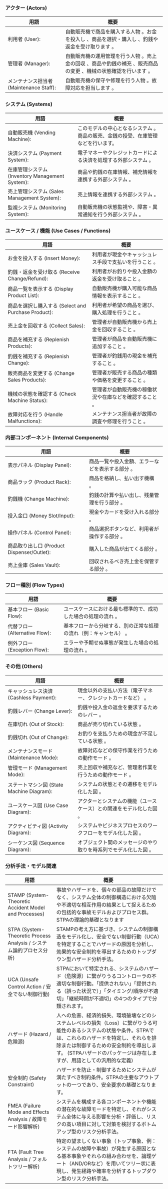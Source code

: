 
### アクター (Actors)

| 用語 | 概要 |
| --- | --- |
|利用者 (User):| 自動販売機で商品を購入する人物 。お金を投入し 、商品を選択・購入し 、釣銭や返金を受け取ります 。|
|管理者 (Manager):| 自動販売機の運用管理を行う人物 。売上金の回収 、商品や釣銭の補充 、販売商品の変更 、機械の状態確認を行います 。|
|メンテナンス担当者 (Maintenance Staff):| 自動販売機の保守や修理を行う人物 。故障対応を担当します 。

### システム (Systems)

| 用語 | 概要 |
| --- | --- |
|自動販売機 (Vending Machine):| このモデルの中心となるシステム 。商品の販売、金銭の授受、在庫管理などを行います。
|決済システム (Payment System):| 電子マネーやクレジットカードによる決済を処理する外部システム 。
|在庫管理システム (Inventory Management System):| 商品や釣銭の在庫情報、補充情報を連携する外部システム 。
|売上管理システム (Sales Management System):| 売上情報を連携する外部システム 。
|監視システム (Monitoring System):| 自動販売機の状態監視や、障害・異常通知を行う外部システム 。

### ユースケース / 機能 (Use Cases / Functions)

| 用語 | 概要 |
| --- | --- |
|お金を投入する (Insert Money):| 利用者が現金やキャッシュレス手段で支払いを行うこと 。
|釣銭・返金を受け取る (Receive Change/Refund):| 利用者がお釣りや投入金額の返金を受け取ること 。
|商品一覧を表示する (Display Product List):| 自動販売機が購入可能な商品情報を表示すること 。
|商品を選択し購入する (Select and Purchase Product):| 利用者が希望の商品を選び、購入処理を行うこと 。
|売上金を回収する (Collect Sales):| 管理者が自動販売機から売上金を回収すること 。
|商品を補充する (Replenish Products):| 管理者が商品を自動販売機に追加すること 。
|釣銭を補充する (Replenish Change):| 管理者が釣銭用の現金を補充すること 。
|販売商品を変更する (Change Sales Products):| 管理者が販売する商品の種類や価格を変更すること 。
|機械の状態を確認する (Check Machine Status):| 管理者が自動販売機の稼働状況や在庫などを確認すること 。
|故障対応を行う (Handle Malfunctions):| メンテナンス担当者が故障の調査や修理を行うこと 。

### 内部コンポーネント (Internal Components)

| 用語 | 概要 |
| --- | --- |
|表示パネル (Display Panel):| 商品一覧や投入金額、エラーなどを表示する部分 。
|商品ラック (Product Rack):| 商品を格納し、払い出す機構 。
|釣銭機 (Change Machine):| 釣銭の計算や払い出し、残量管理を行う部分 。
|投入金口 (Money Slot/Input):| 現金やカードを受け入れる部分 。
|操作パネル (Control Panel):| 商品選択ボタンなど、利用者が操作する部分 。
|商品取り出し口 (Product Dispenser/Outlet):| 購入した商品が出てくる部分 。
|売上金庫 (Sales Vault):| 回収されるべき売上金を保管する部分 。

### フロー種別 (Flow Types)

| 用語 | 概要 |
| --- | --- |
|基本フロー (Basic Flow):| ユースケースにおける最も標準的で、成功した場合の処理の流れ 。
|代替フロー (Alternative Flow):| 基本フローから分岐する、別の正常な処理の流れ（例：キャンセル） 。
|例外フロー (Exception Flow):| エラーや予期せぬ事態が発生した場合の処理の流れ 。

### その他 (Others)

| 用語 | 概要 |
| --- | --- |
|キャッシュレス決済 (Cashless Payment):| 現金以外の支払い方法（電子マネー、クレジットカードなど） 。
|釣銭レバー (Change Lever):| 釣銭や投入金の返金を要求するためのレバー 。
|在庫切れ (Out of Stock):| 商品が売り切れている状態 。
|釣銭切れ (Out of Change):| お釣りを支払うための現金が不足している状態 。
|メンテナンスモード (Maintenance Mode):| 故障対応などの保守作業を行うための動作モード 。
|管理モード (Management Mode):| 売上回収や補充など、管理者作業を行うための動作モード 。
|ステートマシン図 (State Machine Diagram):| システムの状態とその遷移をモデル化した図 。
|ユースケース図 (Use Case Diagram):| アクターとシステムの機能（ユースケース）との関連をモデル化した図 。
|アクティビティ図 (Activity Diagram):| システムやビジネスプロセスのワークフローをモデル化した図 。
|シーケンス図 (Sequence Diagram):| オブジェクト間のメッセージのやり取りを時系列でモデル化した図 。

### 分析手法・モデル関連

| 用語 | 概要 |
| --- | --- |
|STAMP (System-Theoretic Accident Model and Processes)|事故やハザードを、個々の部品の故障だけでなく、システム全体の制御構造における欠陥や不適切な相互作用の結果として捉えるための包括的な事故モデルおよびプロセス群。STPAの理論的基礎となります
|STPA (System-Theoretic Process Analysis / システム論的プロセス分析)|STAMPの考え方に基づき、システムの制御構造をモデル化し、安全でない制御行動（UCA）を特定することでハザードの原因を分析し、効果的な安全制約を導出するためのトップダウン型ハザード分析手法。 
|UCA (Unsafe Control Action / 安全でない制御行動)|STPAにおいて特定される、システムのハザード（危険源）に繋がりうるコントローラの不適切な制御行動。「提供されない」「提供される（誤った状況で）」「タイミング/順序が不適切」「継続時間が不適切」の4つのタイプで分類されます。|制御構造 (Control Structure)|STPA分析において、システムの安全性を理解するためにモデル化される、コントローラ、制御されるプロセス、アクチュエータ、センサー間の制御ループとフィードバックパスの関係を示したもの。
|ハザード (Hazard / 危険源)|人への危害、経済的損失、環境破壊などのシステムレベルの損失（Loss）に繋がりうる可能性のあるシステムの状態や条件。STPAでは、これらのハザードを特定し、それらを排除または制御するための安全制約を導出します。 (STPAハザードのパッケージは存在しますが、用語としての汎用的な定義)
|安全制約 (Safety Constraint)|ハザードを防止・制御するためにシステムが満たすべき制約条件。STPAの主要なアウトプットの一つであり、安全要求の基礎となります。
|FMEA (Failure Mode and Effects Analysis / 故障モード影響解析)|システムを構成する各コンポーネントや機能の潜在的な故障モードを特定し、それがシステム全体に与える影響を分析・評価し、リスクの高い項目に対して対策を検討するボトムアップ型のリスク分析手法。 
|FTA (Fault Tree Analysis / フォルトツリー解析)|特定の望ましくない事象（トップ事象、例：システムの故障や事故）が発生する原因となる基本事象やそれらの組み合わせを、論理ゲート（AND/ORなど）を用いてツリー状に表現し、発生経路や確率を分析するトップダウン型のリスク分析手法。 |RPN (Risk Priority Number / リスク優先数)|FMEAにおいて、各故障モードのリスクレベルを評価するために、「発生度(Occurrence)」「重大度(Severity)」「検出度(Detection)」の評価値を掛け合わせて算出される数値。数値が高いほど対策の優先度が高いと判断されます。 
